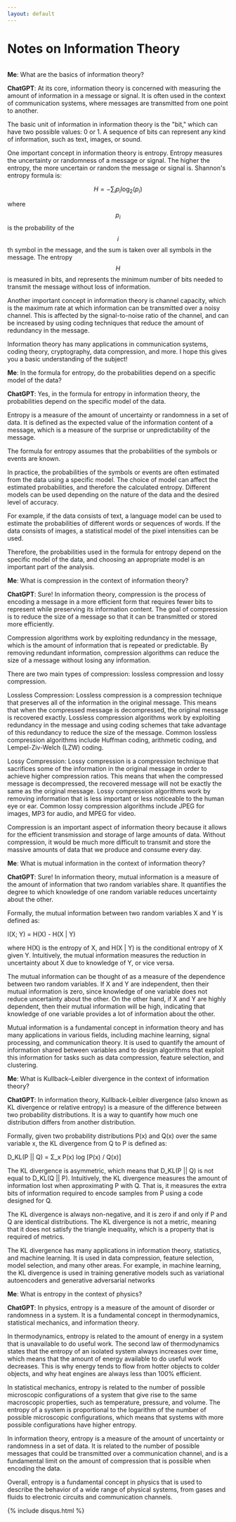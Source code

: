 ```yaml
---
layout: default
---
```


# Notes on Information Theory

<center><img src="" style="zoom:80%;"></center>

__Me__: What are the basics of information theory?

__ChatGPT__: At its core, information theory is concerned with measuring the amount of information in a message or signal. It is often used in the context of communication systems, where messages are transmitted from one point to another.

The basic unit of information in information theory is the "bit," which can have two possible values: 0 or 1. A sequence of bits can represent any kind of information, such as text, images, or sound.

One important concept in information theory is entropy. Entropy measures the uncertainty or randomness of a message or signal. The higher the entropy, the more uncertain or random the message or signal is. Shannon's entropy formula is:

$$
H = -\sum_i p_i \log_2(p_i)
$$

where $$p_i$$ is the probability of the $$i$$th symbol in the message, and the sum is taken over all symbols in the message. The entropy $$H$$ is measured in bits, and represents the minimum number of bits needed to transmit the message without loss of information.

Another important concept in information theory is channel capacity, which is the maximum rate at which information can be transmitted over a noisy channel. This is affected by the signal-to-noise ratio of the channel, and can be increased by using coding techniques that reduce the amount of redundancy in the message.

Information theory has many applications in communication systems, coding theory, cryptography, data compression, and more. I hope this gives you a basic understanding of the subject!

__Me__: In the formula for entropy, do the probabilities depend on a specific model of the data?

__ChatGPT__: Yes, in the formula for entropy in information theory, the probabilities depend on the specific model of the data.

Entropy is a measure of the amount of uncertainty or randomness in a set of data. It is defined as the expected value of the information content of a message, which is a measure of the surprise or unpredictability of the message.

The formula for entropy assumes that the probabilities of the symbols or events are known.

In practice, the probabilities of the symbols or events are often estimated from the data using a specific model. The choice of model can affect the estimated probabilities, and therefore the calculated entropy. Different models can be used depending on the nature of the data and the desired level of accuracy.

For example, if the data consists of text, a language model can be used to estimate the probabilities of different words or sequences of words. If the data consists of images, a statistical model of the pixel intensities can be used.

Therefore, the probabilities used in the formula for entropy depend on the specific model of the data, and choosing an appropriate model is an important part of the analysis.

__Me__: What is compression in the context of information theory?

__ChatGPT__: Sure! In information theory, compression is the process of encoding a message in a more efficient form that requires fewer bits to represent while preserving its information content. The goal of compression is to reduce the size of a message so that it can be transmitted or stored more efficiently.

Compression algorithms work by exploiting redundancy in the message, which is the amount of information that is repeated or predictable. By removing redundant information, compression algorithms can reduce the size of a message without losing any information.

There are two main types of compression: lossless compression and lossy compression.

Lossless Compression: Lossless compression is a compression technique that preserves all of the information in the original message. This means that when the compressed message is decompressed, the original message is recovered exactly. Lossless compression algorithms work by exploiting redundancy in the message and using coding schemes that take advantage of this redundancy to reduce the size of the message. Common lossless compression algorithms include Huffman coding, arithmetic coding, and Lempel-Ziv-Welch (LZW) coding.

Lossy Compression: Lossy compression is a compression technique that sacrifices some of the information in the original message in order to achieve higher compression ratios. This means that when the compressed message is decompressed, the recovered message will not be exactly the same as the original message. Lossy compression algorithms work by removing information that is less important or less noticeable to the human eye or ear. Common lossy compression algorithms include JPEG for images, MP3 for audio, and MPEG for video.

Compression is an important aspect of information theory because it allows for the efficient transmission and storage of large amounts of data. Without compression, it would be much more difficult to transmit and store the massive amounts of data that we produce and consume every day.

__Me__: What is mutual information in the context of information theory?

__ChatGPT__: Sure! In information theory, mutual information is a measure of the amount of information that two random variables share. It quantifies the degree to which knowledge of one random variable reduces uncertainty about the other.

Formally, the mutual information between two random variables X and Y is defined as:

I(X; Y) = H(X) - H(X | Y)

where H(X) is the entropy of X, and H(X | Y) is the conditional entropy of X given Y. Intuitively, the mutual information measures the reduction in uncertainty about X due to knowledge of Y, or vice versa.

The mutual information can be thought of as a measure of the dependence between two random variables. If X and Y are independent, then their mutual information is zero, since knowledge of one variable does not reduce uncertainty about the other. On the other hand, if X and Y are highly dependent, then their mutual information will be high, indicating that knowledge of one variable provides a lot of information about the other.

Mutual information is a fundamental concept in information theory and has many applications in various fields, including machine learning, signal processing, and communication theory. It is used to quantify the amount of information shared between variables and to design algorithms that exploit this information for tasks such as data compression, feature selection, and clustering.

__Me__: What is Kullback–Leibler divergence in the context of information theory?

__ChatGPT__: In information theory, Kullback-Leibler divergence (also known as KL divergence or relative entropy) is a measure of the difference between two probability distributions. It is a way to quantify how much one distribution differs from another distribution.

Formally, given two probability distributions P(x) and Q(x) over the same variable x, the KL divergence from Q to P is defined as:

D_KL(P || Q) = Σ_x P(x) log [P(x) / Q(x)]

The KL divergence is asymmetric, which means that D_KL(P || Q) is not equal to D_KL(Q || P). Intuitively, the KL divergence measures the amount of information lost when approximating P with Q. That is, it measures the extra bits of information required to encode samples from P using a code designed for Q.

The KL divergence is always non-negative, and it is zero if and only if P and Q are identical distributions. The KL divergence is not a metric, meaning that it does not satisfy the triangle inequality, which is a property that is required of metrics.

The KL divergence has many applications in information theory, statistics, and machine learning. It is used in data compression, feature selection, model selection, and many other areas. For example, in machine learning, the KL divergence is used in training generative models such as variational autoencoders and generative adversarial networks

__Me__: What is entropy in the context of physics?

__ChatGPT__: In physics, entropy is a measure of the amount of disorder or randomness in a system. It is a fundamental concept in thermodynamics, statistical mechanics, and information theory.

In thermodynamics, entropy is related to the amount of energy in a system that is unavailable to do useful work. The second law of thermodynamics states that the entropy of an isolated system always increases over time, which means that the amount of energy available to do useful work decreases. This is why energy tends to flow from hotter objects to colder objects, and why heat engines are always less than 100% efficient.

In statistical mechanics, entropy is related to the number of possible microscopic configurations of a system that give rise to the same macroscopic properties, such as temperature, pressure, and volume. The entropy of a system is proportional to the logarithm of the number of possible microscopic configurations, which means that systems with more possible configurations have higher entropy.

In information theory, entropy is a measure of the amount of uncertainty or randomness in a set of data. It is related to the number of possible messages that could be transmitted over a communication channel, and is a fundamental limit on the amount of compression that is possible when encoding the data.

Overall, entropy is a fundamental concept in physics that is used to describe the behavior of a wide range of physical systems, from gases and fluids to electronic circuits and communication channels.

{% include disqus.html %}
